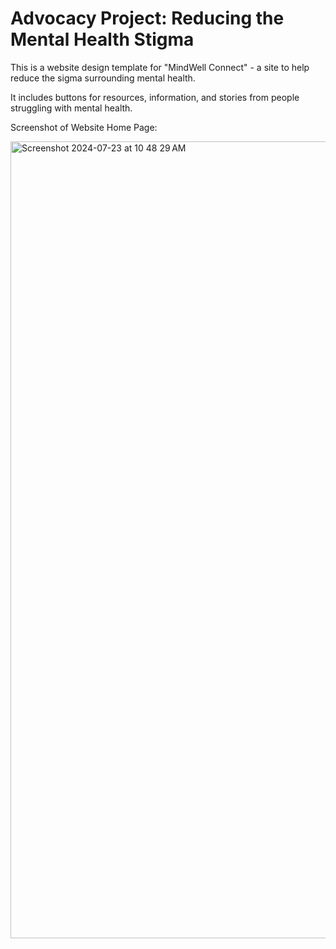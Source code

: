 # Advocacy Project: Reducing the Mental Health Stigma

This is a website design template for "MindWell Connect" - a site to help reduce the sigma surrounding mental health. 

It includes buttons for resources, information, and stories from people struggling with mental health. 

Screenshot of Website Home Page:

<img width="1275" alt="Screenshot 2024-07-23 at 10 48 29 AM" src="https://github.com/user-attachments/assets/ee4bf5df-0edd-464f-8bab-ea39e529023e">
